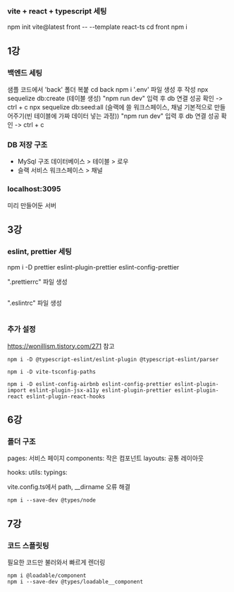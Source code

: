### vite + react + typescript 세팅

npm init vite@latest front -- --template react-ts
cd front
npm i

## 1강

### 백엔드 세팅

샘플 코드에서 'back' 폴더 복붙
cd back
npm i
'.env' 파일 생성 후 작성
npx sequelize db:create (테이블 생성)
"npm run dev" 입력 후 db 연결 성공 확인 -> ctrl + c
npx sequelize db:seed:all (슬랙에 쓸 워크스페이스, 채널 기본적으로 만들어주기(빈 테이블에 가짜 데이터 넣는 과정))
"npm run dev" 입력 후 db 연결 성공 확인 -> ctrl + c

### DB 저장 구조

- MySql 구조
  데이터베이스 > 테이블 > 로우
- 슬랙 서비스
  워크스페이스 > 채널

### localhost:3095

미리 만들어둔 서버

## 3강

### eslint, prettier 세팅

npm i -D prettier eslint-plugin-prettier eslint-config-prettier

".prettierrc" 파일 생성

```json

```

".eslintrc" 파일 생성

```json

```

### 추가 설정

https://wonillism.tistory.com/271 참고

```
npm i -D @typescript-eslint/eslint-plugin @typescript-eslint/parser

npm i -D vite-tsconfig-paths

npm i -D eslint-config-airbnb eslint-config-prettier eslint-plugin-import eslint-plugin-jsx-a11y eslint-plugin-prettier eslint-plugin-react eslint-plugin-react-hooks
```

## 6강

### 폴더 구조

pages: 서비스 페이지
components: 작은 컴포넌트
layouts: 공통 레이아웃

hooks:
utils:
typings:

vite.config.ts에서 path, \_\_dirname 오류 해결

```
npm i --save-dev @types/node
```

## 7강

### 코드 스플릿팅

필요한 코드만 불러와서 빠르게 렌더링

```
npm i @loadable/component
npm i --save-dev @types/loadable__component
```
